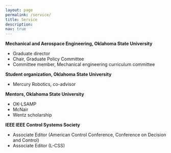 ```yaml
---
layout: page
permalink: /service/
title: Service
description:
nav: true
---
```


**Mechanical and Aerospace Engineering, Oklahoma State University**
- Graduate director
- Chair, Graduate Policy Committee
- Committee member, Mechanical engineering curriculum committee

**Student organization, Oklahoma State University**
- Mercury Robotics, co-advisor

**Mentors, Oklahoma State University**
- OK-LSAMP
- McNair
- Wentz scholarship


**IEEE IEEE Control Systems Society**
- Associate Editor (American Control Conference, Conference on Decision and Control)
- Associate Editor (L-CSS)
